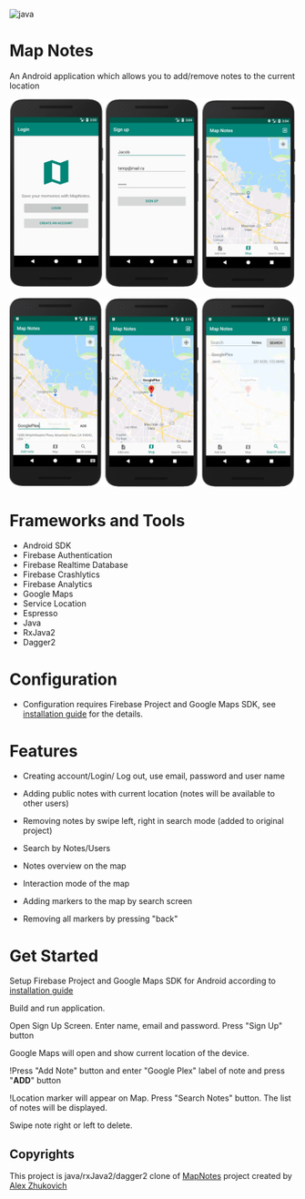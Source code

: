 ![java](https://img.shields.io/badge/code-java-blue) 

# Map Notes

An Android application which allows you to add/remove notes to the current location 

![screen_001_short](doc\screen_020.png)

![screen_002_short](doc\screen_021.png)



# Frameworks and Tools

* Android SDK
* Firebase Authentication
* Firebase Realtime Database
* Firebase Crashlytics
* Firebase Analytics
* Google Maps
* Service Location
* Espresso
* Java
* RxJava2 
* Dagger2



# Configuration
* Configuration requires Firebase Project and Google Maps SDK, see [installation guide](installation_guide.md) for the details.




# Features
* Creating account/Login/ Log out, use email, password and user name

* Adding public notes with current location (notes will be available to other users)

* Removing notes by swipe left, right in search mode (added to original project)

* Search by Notes/Users

* Notes overview on the map

* Interaction mode of the map

* Adding markers to the map by search screen

* Removing all markers by pressing "back"

  

# Get Started

Setup Firebase Project and Google Maps SDK for Android according to [installation guide](installation_guide)

Build and run application. 

Open Sign Up Screen. Enter name, email and password. Press "Sign Up" button

Google Maps will open and show current location of the device.

!Press "Add Note" button and enter "Google Plex" label of note and press "**ADD**" button

!Location marker will appear on Map. Press "Search Notes" button. The list of notes will be displayed. 

Swipe note right or left to delete.



## Copyrights

This project is java/rxJava2/dagger2  clone of [MapNotes](https://github.com/AlexZhukovich/MapNotes)  project created by[ Alex Zhukovich](https://github.com/AlexZhukovich/)

